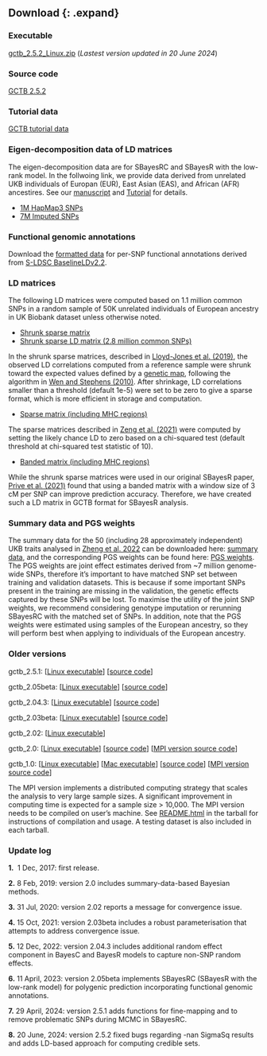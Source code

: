 
## Download {: .expand}
### Executable
[gctb\_2.5.2\_Linux.zip](download/gctb_2.5.2_Linux.zip) (*Lastest version updated in 20 June 2024*)

### Source code
[GCTB 2.5.2](download/gctb_2.5.2_scr.zip)

### Tutorial data
[GCTB tutorial data](download/gctb_2.0_tutorial.zip)

### Eigen-decomposition data of LD matrices
The eigen-decomposition data are for SBayesRC and SBayesR with the low-rank model. In the follwoing link, we provide data derived from unrelated UKB individuals of Europan (EUR), East Asian (EAS), and African (AFR) ancestires. See our [manuscript](https://www.biorxiv.org/content/10.1101/2022.10.12.510418v1) and [Tutorial](https://cnsgenomics.com/software/gctb/#Tutorial) for details.

* [1M HapMap3 SNPs](https://sbayes.pctgplots.cloud.edu.au/data/SBayesRC/resources/v2.0/LD/HapMap3/)
* [7M Imputed SNPs](https://sbayes.pctgplots.cloud.edu.au/data/SBayesRC/resources/v2.0/LD/Imputed/)

### Functional genomic annotations
Download the [formatted data](https://sbayes.pctgplots.cloud.edu.au/data/SBayesRC/resources/v2.0/Annotation/annot_baseline2.2.zip) for per-SNP functional annotations derived from [S-LDSC BaselineLDv2.2](https://www.nature.com/articles/ng.3954). 

### LD matrices
The following LD matrices were computed based on 1.1 million common SNPs in a random sample of 50K unrelated individuals of European ancestry in UK Biobank dataset unless otherwise noted.

* [Shrunk sparse matrix](https://zenodo.org/record/3350914#.XyFfnC17G8o)
* [Shrunk sparse LD matrix (2.8 million common SNPs)](https://zenodo.org/record/3375373#.XyFgOS17G8o)

In the shrunk sparse matrices, described in [Lloyd-Jones et al. (2019)](https://www.nature.com/articles/s41467-019-12653-0), the observed LD correlations computed from a reference sample were shrunk toward the expected values defined by a [genetic map](https://github.com/joepickrell/1000-genomes-genetic-maps), following the algorithm in [Wen and Stephens (2010)](https://projecteuclid.org/euclid.aoas/1287409368). After shrinkage, LD correlations smaller than a threshold (default 1e-5) were set to be zero to give a sparse format, which is more efficient in storage and computation. 

* [Sparse matrix (including MHC regions)](https://cnsgenomics.com/data/GCTB/ukbEURu_imp_v3_HM3_n50k.chisq10.zip)

The sparse matrices described in [Zeng et al. (2021)](https://www.nature.com/articles/s41467-021-21446-3) were computed by setting the likely chance LD to zero based on a chi-squared test (default threshold at chi-squared test statistic of 10).

* [Banded matrix (including MHC regions)](https://cnsgenomics.com/data/GCTB/band_ukb_10k_hm3.zip)

While the shrunk sparse matrices were used in our original SBayesR paper, [Prive et al. (2021)](https://academic.oup.com/bioinformatics/advance-article/doi/10.1093/bioinformatics/btaa1029/6039173) found that using a banded matrix with a window size of 3 cM per SNP can improve prediction accuracy. Therefore, we have created such a LD matrix in GCTB format for SBayesR analysis.

### Summary data and PGS weights
The summary data for the 50 (including 28 approximately independent) UKB traits analysed in [Zheng et al. 2022](https://www.biorxiv.org/content/10.1101/2022.10.12.510418v1) can be downloaded here: [summary data](https://sbayes.pctgplots.cloud.edu.au/data/SBayesRC/share/v1.0/summary/), and the corresponding PGS weights can be found here: [PGS weights](https://sbayes.pctgplots.cloud.edu.au/data/SBayesRC/share/v1.0/PGS/). The PGS weights are joint effect estimates derived from ~7 million genome-wide SNPs, therefore it’s important to have matched SNP set between training and validation datasets. This is because if some important SNPs present in the training are missing in the validation, the genetic effects captured by these SNPs will be lost. To maximise the utility of the joint SNP weights, we recommend considering genotype imputation or rerunning SBayesRC with the matched set of SNPs. In addition, note that the PGS weights were estimated using samples of the European ancestry, so they will perform best when applying to individuals of the European ancestry.

### Older versions

gctb_2.5.1: [[Linux executable](download/gctb_2.5.1_Linux.zip)] [[source code](download/gctb_2.5.1_scr.zip)]

gctb_2.05beta: [[Linux executable](download/gctb_2.05beta_Linux.zip)] [[source code](download/gctb_2.05beta_scr.zip)]

gctb_2.04.3: [[Linux executable](download/gctb_2.04.3_Linux.zip)] [[source code](download/gctb_2.04.3_scr.zip)]

gctb_2.03beta: [[Linux executable](download/gctb_2.03beta_Linux.zip)]  [[source code](download/gctb_2.03beta_scr.zip)]

gctb_2.02: [[Linux executable](download/gctb_2.02_Linux.zip)]

gctb_2.0: [[Linux executable](download/gctb_2.0_Linux.zip)]  [[source code](download/gctb_2.0_scr.zip)] [[MPI version source code](download/gctb_2.0_mpi_scr.zip)]

gctb_1.0: [[Linux executable](download/gctb_1.0_Linux.zip)] [[Mac executable](download/gctb_1.0_Mac.zip)] [[source code](download/gctb_1.0_scr.zip)] [[MPI version source code](download/gctb_1.0_mpi_scr.zip)]


The MPI version implements a distributed computing strategy that scales the analysis to very large sample sizes. A significant improvement in computing time is expected for a sample size > 10,000. The MPI version needs to be compiled on user’s machine. See [README.html](download/README.html) in the tarball for instructions of compilation and usage. A testing dataset is also included in each tarball.


### Update log 

**1.**  1 Dec, 2017: first release.

**2.**  8 Feb, 2019: version 2.0 includes summary-data-based Bayesian methods.

**3.** 31 Jul, 2020: version 2.02 reports a message for convergence issue.

**4.** 15 Oct, 2021: version 2.03beta includes a robust parameterisation that attempts to address convergence issue.

**5.** 12 Dec, 2022: version 2.04.3 includes additional random effect component in BayesC and BayesR models to capture non-SNP random effects.

**6.** 11 April, 2023: version 2.05beta implements SBayesRC (SBayesR with the low-rank model) for polygenic prediction incorporating functional genomic annotations.

**7.** 29 April, 2024: version 2.5.1 adds functions for fine-mapping and to remove problematic SNPs during MCMC in SBayesRC.

**8.** 20 June, 2024: version 2.5.2 fixed bugs regarding -nan SigmaSq results and adds LD-based approach for computing credible sets.
